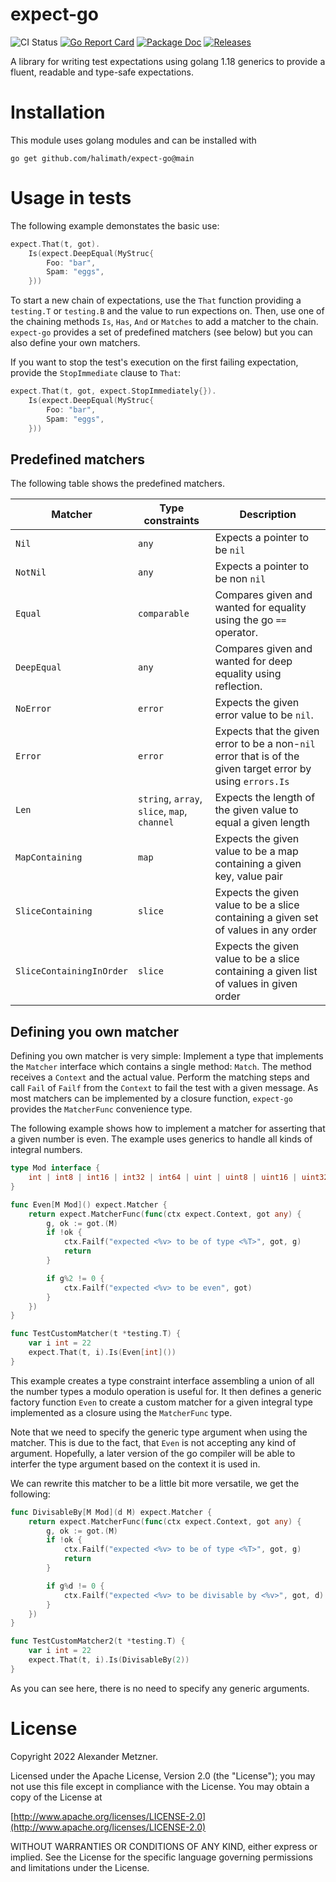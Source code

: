 # expect-go

![CI Status][ci-img-url] 
[![Go Report Card][go-report-card-img-url]][go-report-card-url] 
[![Package Doc][package-doc-img-url]][package-doc-url] 
[![Releases][release-img-url]][release-url]


A library for writing test expectations using golang 1.18 generics to provide a fluent, readable and type-safe 
expectations.

# Installation

This module uses golang modules and can be installed with

```shell
go get github.com/halimath/expect-go@main
```

# Usage in tests

The following example demonstates the basic use:

```go
expect.That(t, got).
	Is(expect.DeepEqual(MyStruc{
    	Foo: "bar",
    	Spam: "eggs",
	}))
```

To start a new chain of expectations, use the `That` function providing a `testing.T` or `testing.B` and the
value to run expections on. Then, use one of the chaining methods `Is`, `Has`, `And` or `Matches` to add a 
matcher to the chain. `expect-go` provides a set of predefined matchers (see below) but you can also define
your own matchers.

If you want to stop the test's execution on the first failing expectation, provide the `StopImmediate` clause
to `That`: 

```go
expect.That(t, got, expect.StopImmediately{}).
	Is(expect.DeepEqual(MyStruc{
    	Foo: "bar",
    	Spam: "eggs",
	}))

```

## Predefined matchers

The following table shows the predefined matchers.

Matcher | Type constraints | Description
-- | -- | --
`Nil` | `any` | Expects a pointer to be `nil`
`NotNil` | `any` | Expects a pointer to be non `nil`
`Equal` | `comparable` | Compares given and wanted for equality using the go `==` operator.
`DeepEqual` | `any` | Compares given and wanted for deep equality using reflection.
`NoError` | `error` | Expects the given error value to be `nil`.
`Error` | `error` | Expects that the given error to be a non-`nil` error that is of the given target error by using `errors.Is` 
`Len` | `string`, `array`, `slice`, `map`, `channel` | Expects the length of the given value to equal a given length
`MapContaining` | `map` | Expects the given value to be a map containing a given key, value pair
`SliceContaining` | `slice` | Expects the given value to be a slice containing a given set of values in any order
`SliceContainingInOrder` | `slice` | Expects the given value to be a slice containing a given list of values in given order

## Defining you own matcher

Defining you own matcher is very simple: Implement a type that implements the `Matcher` interface which
contains a single method: `Match`. The method receives a `Context` and the actual value. Perform the matching
steps and call `Fail` of `Failf` from the `Context` to fail the test with a given message. As most matchers
can be implemented by a closure function, `expect-go` provides the `MatcherFunc` convenience type.

The following example shows how to implement a matcher for asserting that a given number is even. The example
uses generics to handle all kinds of integral numbers.

```go
type Mod interface {
	int | int8 | int16 | int32 | int64 | uint | uint8 | uint16 | uint32 | uint64
}

func Even[M Mod]() expect.Matcher {
	return expect.MatcherFunc(func(ctx expect.Context, got any) {
		g, ok := got.(M)
		if !ok {
			ctx.Failf("expected <%v> to be of type <%T>", got, g)
			return
		}

		if g%2 != 0 {
			ctx.Failf("expected <%v> to be even", got)
		}
	})
}

func TestCustomMatcher(t *testing.T) {
	var i int = 22
	expect.That(t, i).Is(Even[int]())
}
```

This example creates a type constraint interface assembling a union of all the number types a modulo operation
is useful for. It then defines a generic factory function `Even` to create a custom matcher for a given
integral type implemented as a closure using the `MatcherFunc` type. 

Note that we need to specify the generic type argument when using the matcher. This is due to the fact, that 
`Even` is not accepting any kind of argument. Hopefully, a later version of the go compiler will be able to 
interfer the type argument based on the context it is used in. 

We can rewrite this matcher to be a little bit more versatile, we get the following:

```go
func DivisableBy[M Mod](d M) expect.Matcher {
	return expect.MatcherFunc(func(ctx expect.Context, got any) {
		g, ok := got.(M)
		if !ok {
			ctx.Failf("expected <%v> to be of type <%T>", got, g)
			return
		}

		if g%d != 0 {
			ctx.Failf("expected <%v> to be divisable by <%v>", got, d)
		}
	})
}

func TestCustomMatcher2(t *testing.T) {
	var i int = 22
	expect.That(t, i).Is(DivisableBy(2))
}
```

As you can see here, there is no need to specify any generic arguments.

# License

Copyright 2022 Alexander Metzner.

Licensed under the Apache License, Version 2.0 (the "License");
you may not use this file except in compliance with the License.
You may obtain a copy of the License at

[http://www.apache.org/licenses/LICENSE-2.0](http://www.apache.org/licenses/LICENSE-2.0)

WITHOUT WARRANTIES OR CONDITIONS OF ANY KIND, either express or implied.
See the License for the specific language governing permissions and
limitations under the License.

[ci-img-url]: https://github.com/halimath/expect-go/workflows/CI/badge.svg
[go-report-card-img-url]: https://goreportcard.com/badge/github.com/halimath/expect-go
[go-report-card-url]: https://goreportcard.com/report/github.com/halimath/expect-go
[package-doc-img-url]: https://img.shields.io/badge/GoDoc-Reference-blue.svg
[package-doc-url]: https://pkg.go.dev/github.com/halimath/expect-go
[release-img-url]: https://img.shields.io/github/v/release/halimath/expect-go.svg
[release-url]: https://github.com/halimath/expect-go/releases